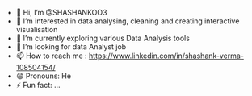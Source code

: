 - 👋 Hi, I’m @SHASHANKOO3
- 👀 I’m interested in data analysing, cleaning and creating interactive visualisation
- 🌱 I’m currently exploring various Data Analysis tools
- 💞️ I’m looking for data Analyst job
- 📫 How to reach me : https://www.linkedin.com/in/shashank-verma-108504154/
- 😄 Pronouns: He
- ⚡ Fun fact: ...

<!---
SHASHANKOO3/SHASHANKOO3 is a ✨ special ✨ repository because its `README.md` (this file) appears on your GitHub profile.
You can click the Preview link to take a look at your changes.
--->
